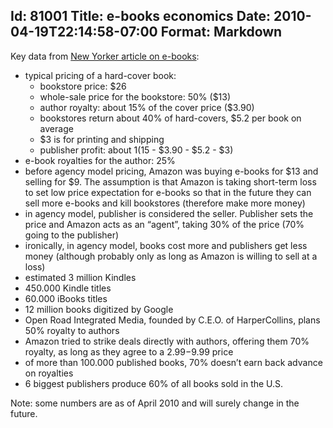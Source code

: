 Id: 81001
Title: e-books economics
Date: 2010-04-19T22:14:58-07:00
Format: Markdown
--------------
Key data from [New Yorker article on
e-books](http://www.newyorker.com/reporting/2010/04/26/100426fa_fact_auletta?currentPage=all):

-   typical pricing of a hard-cover book:
    -   bookstore price: $26
    -   whole-sale price for the bookstore: 50% ($13)
    -   author royalty: about 15% of the cover price ($3.90)
    -   bookstores return about 40% of hard-covers, $5.2 per book on average
    -   $3 is for printing and shipping
    -   publisher profit: about $1 ($15 - $3.90 - $5.2 - $3)
-   e-book royalties for the author: 25%
-   before agency model pricing, Amazon was buying e-books for $13 and
    selling for $9. The assumption is that Amazon is taking short-term
    loss to set low price expectation for e-books so that in the future
    they can sell more e-books and kill bookstores (therefore make more
    money)
-   in agency model, publisher is considered the seller. Publisher sets
    the price and Amazon acts as an “agent”, taking 30% of the price
    (70% going to the publisher)
-   ironically, in agency model, books cost more and publishers get less
    money (although probably only as long as Amazon is willing to sell
    at a loss)
-   estimated 3 million Kindles
-   450.000 Kindle titles
-   60.000 iBooks titles
-   12 million books digitized by Google
-   Open Road Integrated Media, founded by C.E.O. of HarperCollins,
    plans 50% royalty to authors
-   Amazon tried to strike deals directly with authors, offering them
    70% royalty, as long as they agree to a $2.99-$9.99 price
-   of more than 100.000 published books, 70% doesn’t earn back advance
    on royalties
-   6 biggest publishers produce 60% of all books sold in the U.S.

Note: some numbers are as of April 2010 and will surely change in the
future.
